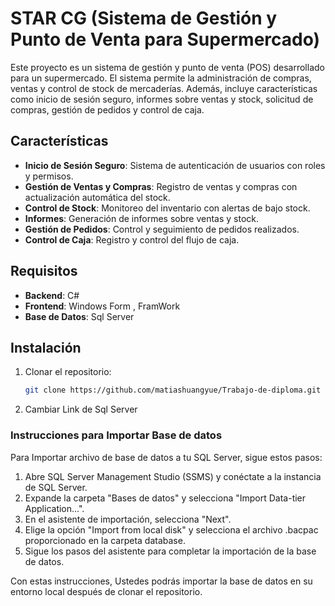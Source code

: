 # STAR CG (Sistema de Gestión y Punto de Venta para Supermercado)

Este proyecto es un sistema de gestión y punto de venta (POS) desarrollado para un supermercado. El sistema permite la administración de compras, ventas y control de stock de mercaderías. Además, incluye características como inicio de sesión seguro, informes sobre ventas y stock, solicitud de compras, gestión de pedidos y control de caja.

## Características

- **Inicio de Sesión Seguro**: Sistema de autenticación de usuarios con roles y permisos.
- **Gestión de Ventas y Compras**: Registro de ventas y compras con actualización automática del stock.
- **Control de Stock**: Monitoreo del inventario con alertas de bajo stock.
- **Informes**: Generación de informes sobre ventas y stock.
- **Gestión de Pedidos**: Control y seguimiento de pedidos realizados.
- **Control de Caja**: Registro y control del flujo de caja.




## Requisitos

- **Backend**: C#
- **Frontend**: Windows Form , FramWork
- **Base de Datos**: Sql Server

## Instalación

1. Clonar el repositorio:
   ```bash
   git clone https://github.com/matiashuangyue/Trabajo-de-diploma.git

2. Cambiar Link de Sql Server

### Instrucciones para Importar Base de datos

Para Importar archivo de base de datos a tu SQL Server, sigue estos pasos:

1. Abre SQL Server Management Studio (SSMS) y conéctate a la instancia de SQL Server.
2. Expande la carpeta "Bases de datos" y selecciona "Import Data-tier Application...".
3. En el asistente de importación, selecciona "Next".
4. Elige la opción "Import from local disk" y selecciona el archivo .bacpac proporcionado en la carpeta database.
5. Sigue los pasos del asistente para completar la importación de la base de datos.


Con estas instrucciones, Ustedes podrás importar la base de datos en su entorno local después de clonar el repositorio.
